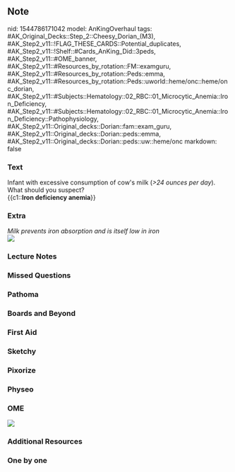 ## Note
nid: 1544786171042
model: AnKingOverhaul
tags: #AK_Original_Decks::Step_2::Cheesy_Dorian_(M3), #AK_Step2_v11::!FLAG_THESE_CARDS::Potential_duplicates, #AK_Step2_v11::!Shelf::#Cards_AnKing_Did::3peds, #AK_Step2_v11::#OME_banner, #AK_Step2_v11::#Resources_by_rotation::FM::examguru, #AK_Step2_v11::#Resources_by_rotation::Peds::emma, #AK_Step2_v11::#Resources_by_rotation::Peds::uworld::heme/onc::heme/onc_dorian, #AK_Step2_v11::#Subjects::Hematology::02_RBC::01_Microcytic_Anemia::Iron_Deficiency, #AK_Step2_v11::#Subjects::Hematology::02_RBC::01_Microcytic_Anemia::Iron_Deficiency::Pathophysiology, #AK_Step2_v11::Original_decks::Dorian::fam::exam_guru, #AK_Step2_v11::Original_decks::Dorian::peds::emma, #AK_Step2_v11::Original_decks::Dorian::peds::uw::heme/onc
markdown: false

### Text
<div>
  Infant with excessive consumption of cow's milk (<i>>24 ounces
  per day</i>). What should you suspect?
</div>
<div>
  {{c1::<b>Iron deficiency anemia</b>}}
</div>

### Extra
<div>
  <i>Milk prevents iron absorption and is itself low in iron</i>
</div><i><img src="FeDefAnemiaPeds.png"></i>

### Lecture Notes


### Missed Questions


### Pathoma


### Boards and Beyond


### First Aid


### Sketchy


### Pixorize


### Physeo


### OME
<div class="ome-widget">
  <a href="https://onlinemeded.org?ref=anki"><img src=
  "_OME_AnkiFlashcards_General_4.png"></a>
</div>

### Additional Resources


### One by one

